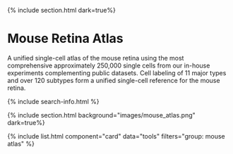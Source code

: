 {% include section.html dark=true%}
# <i class="fas fa-users"></i>Mouse Retina Atlas

A unified single-cell atlas of the mouse retina using the most comprehensive approximately 250,000 single cells from our in-house experiments complementing public datasets. Cell labeling of 11 major types and over 120 subtypes form a unified single-cell reference for the mouse retina.

{% include search-info.html %}

{% include section.html background="images/mouse_atlas.png" dark=true%}

{% include list.html component="card" data="tools" filters="group: mouse atlas" %}
